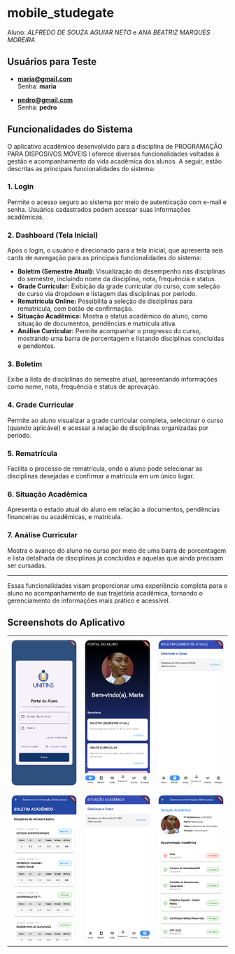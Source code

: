 # mobile_studegate

Aluno: *ALFREDO DE SOUZA AGUIAR NETO* e *ANA BEATRIZ MARQUES MOREIRA*

## Usuários para Teste

- **maria@gmail.com**  
  Senha: **maria**

- **pedro@gmail.com**  
  Senha: **pedro**
  

## Funcionalidades do Sistema

O aplicativo acadêmico desenvolvido para a disciplina de PROGRAMAÇÃO PARA DISPOSIVOS MÓVEIS I oferece diversas funcionalidades voltadas à gestão e acompanhamento da vida acadêmica dos alunos. A seguir, estão descritas as principais funcionalidades do sistema:

### 1. Login
Permite o acesso seguro ao sistema por meio de autenticação com e-mail e senha. Usuários cadastrados podem acessar suas informações acadêmicas.

### 2. Dashboard (Tela Inicial)
Após o login, o usuário é direcionado para a tela inicial, que apresenta seis cards de navegação para as principais funcionalidades do sistema:

- **Boletim (Semestre Atual):** Visualização do desempenho nas disciplinas do semestre, incluindo nome da disciplina, nota, frequência e status.
- **Grade Curricular:** Exibição da grade curricular do curso, com seleção de curso via dropdown e listagem das disciplinas por período.
- **Rematrícula Online:** Possibilita a seleção de disciplinas para rematrícula, com botão de confirmação.
- **Situação Acadêmica:** Mostra o status acadêmico do aluno, como situação de documentos, pendências e matrícula ativa.
- **Análise Curricular:** Permite acompanhar o progresso do curso, mostrando uma barra de porcentagem e listando disciplinas concluídas e pendentes.

### 3. Boletim
Exibe a lista de disciplinas do semestre atual, apresentando informações como nome, nota, frequência e status de aprovação.

### 4. Grade Curricular
Permite ao aluno visualizar a grade curricular completa, selecionar o curso (quando aplicável) e acessar a relação de disciplinas organizadas por período.

### 5. Rematrícula
Facilita o processo de rematrícula, onde o aluno pode selecionar as disciplinas desejadas e confirmar a matrícula em um único lugar.

### 6. Situação Acadêmica
Apresenta o estado atual do aluno em relação a documentos, pendências financeiras ou acadêmicas, e matrícula.

### 7. Análise Curricular
Mostra o avanço do aluno no curso por meio de uma barra de porcentagem e lista detalhada de disciplinas já concluídas e aquelas que ainda precisam ser cursadas.

---

Essas funcionalidades visam proporcionar uma experiência completa para o aluno no acompanhamento de sua trajetória acadêmica, tornando o gerenciamento de informações mais prático e acessível.

## Screenshots do Aplicativo

<table style="border-collapse: collapse; border: none;">
  <tr style="border: none;">
    <td style="border: none; padding: 10px;"><img src="readme-images/login.png" alt="Tela de login" width="100%" style="border-radius: 10px;"/></td>
    <td style="border: none; padding: 10px;"><img src="readme-images/inicio.png" alt="Tela inicial" width="100%" style="border-radius: 10px;"/></td>
    <td style="border: none; padding: 10px;"><img src="readme-images/boletim1.png" alt="Tela de boletim 1" width="100%" style="border-radius: 10px;"/></td>
  </tr>
  <tr style="border: none;">
    <td style="border: none; padding: 10px;"><img src="readme-images/boletim2.png" alt="Tela de boletim 2" width="100%" style="border-radius: 10px;"/></td>
    <td style="border: none; padding: 10px;"><img src="readme-images/situacao1.png" alt="Tela de situação 1" width="100%" style="border-radius: 10px;"/></td>
    <td style="border: none; padding: 10px;"><img src="readme-images/situacao2.png" alt="Tela de situação 2" width="100%" style="border-radius: 10px;"/></td>
  </tr>
</table>


<!-- Aplicativo Flutter para gerenciar e avaliar diversos tipos de mídias, como filmes, séries, livros, jogos e muito mais. -->

<!-- **Você pode baixar o aplicativo para Android aqui:** [Download](https://drive.google.com/file/d/1wAxF1tJ6YBwpLQLSX4RY7r24QfOlge-K/view?usp=sharing)

## Sobre o Aplicativo

Este aplicativo foi desenvolvido como parte do curso de **PROGRAMACAO PARA DISPOSITIVOS MOVEIS I** na **UNIVERSIDADE ESTADUAL DO TOCANTINS** pelo aluno **ALFREDO DE SOUZA AGUIAR NETO**.
O aplicativo permite aos usuários:
- Adicionar, editar e excluir entradas de mídias.
- Adicionar resenhas para cada mídia, incluindo notas e comentários.
- Visualizar uma lista de mídias com detalhes como título, criador, tipo, gêneros, sinopse, data de lançamento e avaliação média, assim como uma lista de resenhas associadas a cada mídia.

## Integração com API

O aplicativo utiliza o [MockAPI](https://mockapi.io/projects/67e6f0a56530dbd31111f8e3) para criar uma API online para gerenciar mídias e resenhas. Os seguintes recursos e seus atributos são utilizados:

### Recurso de Mídia (`/media`)
- **id**: Identificador único da mídia (string).
- **createdAt**: Data e hora em que a mídia foi criada (formato ISO 8601).
- **title**: Título da mídia (string).
- **creator**: Criador da mídia (string).
- **type**: Tipo da mídia (ex.: "Filme", "Série", "Livro") (string).
- **genre**: Lista de gêneros associados à mídia (array de strings).
- **synopsis**: Breve descrição da mídia (string).
- **releaseDate**: Data de lançamento da mídia (formato ISO 8601).

### Recurso de Resenha (`/review`)
- **id**: Identificador único da resenha (string).
- **createdAt**: Data e hora em que a resenha foi criada (formato ISO 8601).
- **user**: Nome do usuário que escreveu a resenha (string).
- **rating**: Nota atribuída à mídia (double, máximo 10).
- **comment**: Comentário ou opinião sobre a mídia (string).
- **mediaId**: ID da mídia associada à resenha (string).


### Imagens de Tela

<p align="center">
  <img src="assets/image.png" alt="Screenshot 1" width="45%">
  <img src="assets/image-1.png" alt="Screenshot 2" width="45%">
</p>
<p align="center">
  <img src="assets/image-2.png" alt="Screenshot 3" width="45%">
  <img src="assets/image-3.png" alt="Screenshot 4" width="45%">
</p>
<p align="center">
  <img src="assets/image-4.png" alt="Screenshot 5" width="45%">
</p>

## Como Começar

Este projeto é um ponto de partida para um aplicativo Flutter.

Alguns recursos para começar se este for seu primeiro projeto Flutter:
- [Lab: Escreva seu primeiro aplicativo Flutter](https://docs.flutter.dev/get-started/codelab)
- [Cookbook: Exemplos úteis de Flutter](https://docs.flutter.dev/cookbook)

Para obter ajuda no desenvolvimento com Flutter, acesse a [documentação online](https://docs.flutter.dev/), que oferece tutoriais, exemplos, orientações sobre desenvolvimento móvel e uma referência completa da API. -->


<!-- Refatorar: 
lib/
├── components/    # Widgets reutilizáveis (botões, cards, list...)
├── models/        # Representações de dados (ex: UserModel, ProductModel)
├── screens/       # Telas do app (LoginScreen, HomeScreen...)
├── services/      # Lógica de acesso à API, SharedPreferences, etc
└── main.dart      # Ponto de entrada do app -->